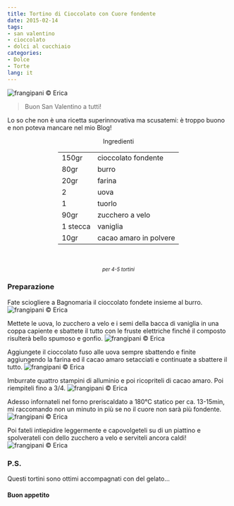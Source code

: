 ```yaml
---
title: Tortino di Cioccolato con Cuore fondente
date: 2015-02-14
tags:
- san valentino
- cioccolato
- dolci al cucchiaio
categories:
- Dolce
- Torte
lang: it
---
```

![](header.jpg "frangipani © Erica")

> Buon San Valentino a tutti!

Lo so che non è una ricetta superinnovativa ma scusatemi: è troppo buono e non poteva mancare nel mio Blog!

<div id="wrapper" style="text-align: center">
  <div id="yourdiv" style="display: inline-block;">
    <div class="ingredients">
      <div class="ingredients-title">Ingredienti</div>
      <table>
        <tbody>
          <tr>
            <td>150gr</td>
            <td>cioccolato fondente</td>
          </tr>
          <tr>
            <td>80gr</td>
            <td>burro</td>
          </tr>
          <tr>
            <td>20gr</td>
            <td>farina</td>
          </tr>
          <tr>
            <td>2</td>
            <td>uova</td>
          </tr>
          <tr>
            <td>1</td>
            <td>tuorlo</td>
          </tr>
          <tr>
          	<td>90gr</td>
            <td>zucchero a velo</td>
          </tr>
          <tr>
            <td>1 stecca</td>
            <td>vaniglia</td>
          </tr>
          <tr>
            <td>10gr</td>
            <td>cacao amaro in polvere</td>     
          </tr>
        </tbody>
      </table>
      <br></br>
      <i class="pull-right" style="font-size: 80%;">per 4-5 tortini</i>
    </div>
  </div>
</div>


<h3>
	<font color="grey">
		<i class="fa-solid fa-gears"></i>
	</font> Preparazione
</h3>

Fate sciogliere a Bagnomaria il cioccolato fondete insieme al burro.
![](cioccolato.jpg "frangipani © Erica")

Mettete le uova, lo zucchero a velo e i semi della bacca di vaniglia in una coppa capiente e sbattete il tutto con le fruste elettriche finché il composto risulterà bello spumoso e gonfio.
![](uova.jpg "frangipani © Erica")

Aggiungete il cioccolato fuso alle uova sempre sbattendo e finite aggiungendo la farina ed il cacao amaro setacciati e continuate a sbattere il tutto.
![](impasto.jpg "frangipani © Erica")

Imburrate quattro stampini di alluminio e poi ricopriteli di cacao amaro. Poi riempiteli fino a 3/4.
![](stampini.jpg "frangipani © Erica")

Adesso infornateli nel forno preriscaldato a 180°C statico per ca. 13-15min, mi raccomando non un minuto in più se no il cuore non sarà più fondente.
![](sfornati.jpg "frangipani © Erica")

Poi fateli intiepidire leggermente e capovolgeteli su di un piattino e spolverateli con dello zucchero a velo e serviteli ancora caldi!
![](risultato.jpg "frangipani © Erica")

<h3>
  <font color="#FFCC00">
    <i class="fa-regular fa-lightbulb"></i>
  </font> P.S.
</h3>

Questi tortini sono ottimi accompagnati con del gelato...

<h4>Buon appetito
  <font color="red">
    <i class="fa-regular fa-face-smile"></i>
  </font>
</h4>
